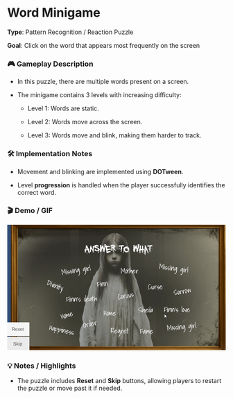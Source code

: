 # **Word Minigame**

**Type**: Pattern Recognition / Reaction Puzzle

**Goal**: Click on the word that appears most frequently on the screen

### 🎮 Gameplay Description

- In this puzzle, there are multiple words present on a screen.

- The minigame contains 3 levels with increasing difficulty:
  - Level 1: Words are static.

  - Level 2: Words move across the screen.

  - Level 3: Words move and blink, making them harder to track.


### 🛠 Implementation Notes

- Movement and blinking are implemented using **DOTween**.

- Level **progression** is handled when the player successfully identifies the correct word.


### 🎬 Demo / GIF

![Word Minigame Demo](./demo.gif)


### 💡 Notes / Highlights

- The puzzle includes **Reset** and **Skip** buttons, allowing players to restart the puzzle or move past it if needed.